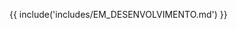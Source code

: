 {{ include('includes/EM_DESENVOLVIMENTO.md') }}

<style>
.md-content-none {
  display: none !important;
}
</style>
<div class="md-content-none">
# Como Replicar o Projeto

1. Adquira 2 placas ESP32 com LoRa + antenas
2. Conecte a antena antes de ligar cada placa
3. Instale e configure o Arduino IDE conforme descrito
4. Carregue o exemplo `OLED_LoRa_Sender` em uma placa
5. Carregue o exemplo `OLED_LoRa_Receiver` em outra
6. Monitore os pacotes recebidos no display OLED ou via Serial
7. Ajuste a frequência se necessário (433, 868 ou 915 MHz)
</div>
